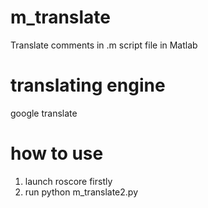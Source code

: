 # m_translate
Translate comments in .m script file in Matlab

# translating engine
google translate

# how to use
1. launch roscore firstly
2. run python m_translate2.py
